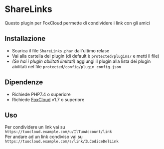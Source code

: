 # ShareLinks
Questo plugin per FoxCloud permette di condividere i link con gli amici

## Installazione
- Scarica il file `ShareLinks.phar` dall'ultimo relase
- Vai alla cartella dei plugin (di default è `protected/plugins/` e metti il file)<br>
- *(Se hai i plugin abilitati limitati)* aggiungi il plugin alla lista dei plugin abilitati nel file `protected/config/plugin_config.json`

## Dipendenze
- Richiede PHP7.4 o superiore
- Richiede [FoxCloud](https://github.com/FoxWorn3365/Cloud) v1.7 o superiore

## Uso
Per condividere un link vai su `https://tuocloud.example.com/u/IlTuoAccount/link`<br>
Per andare ad un link condiviso vai su `https://tuocloud.example.com/s/link/ILCodiceDelLink`
